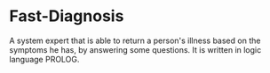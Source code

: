 # Fast-Diagnosis
 A system expert that is able to return a person's illness based on the symptoms he has, by answering some questions. It is written in logic language PROLOG.
